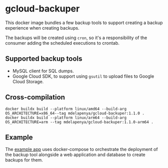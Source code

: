 # gcloud-backuper

This docker image bundles a few backup tools to support creating a backup experience when creating backups.

The backups will be created using `cron`, so it's a responsibility of the consumer adding the scheduled executions to crontab.

## Supported backup tools

- MySQL client for SQL dumps.
- Google Cloud SDK, to support using `gsutil` to upload files to Google Cloud Storage.

## Cross-compilation

```shell
docker buildx build --platform linux/amd64 --build-arg OS_ARCHITECTURE=x86_64--tag mdelapenya/gcloud-backuper:1.1.0 .
docker buildx build --platform linux/arm64 --build-arg OS_ARCHITECTURE=arm --tag mdelapenya/gcloud-backuper:1.1.0-arm64 .
```

## Example

The [example app](./example) uses docker-compose to orchestrate the deployment of the backup tool alongside a web application and database to create backups for them.

